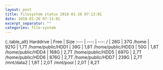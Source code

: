 ```yaml
---
layout: post
title: Filesystem status 2018-01-26 07:13:01
date: 2018-01-26 07:13:01
excerpt_separator: ""
categories: file-system
---
```

{:.table_alt}
Harddrive | Free | Size
:--- | ---: | ---:
/ | 26G | 37G
/home | 921G | 1,7T
/home/public/HDD1 | 39G | 1,8T
/home/public/HDD3 | 50G | 1,8T
/home/public/HDD4 | 168G | 2,7T
/home/public/HDD5 | 697G | 2,7T
/home/public/HDD6 | 876G | 2,7T
/home/public/HDD7 | 239G | 2,7T
/mnt/data2 | 1,8T | 2,0T
/mnt/pool | 2,0T | 8,2T
